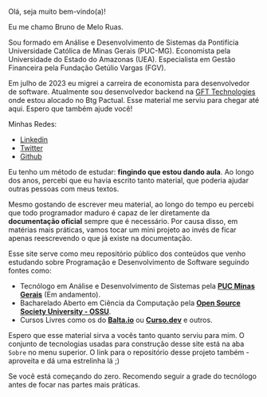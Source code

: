 Olá, seja muito bem-vindo(a)!

Eu me chamo Bruno de Melo Ruas. 

Sou formado em Análise e Desenvolvimento de Sistemas da Pontifícia Universidade Católica de Minas Gerais (PUC-MG). Economista pela Universidade do Estado do Amazonas (UEA). Especialista em Gestão Financeira pela Fundação Getúlio Vargas (FGV). 

Em julho de 2023 eu migrei a carreira de economista para desenvolvedor de software. Atualmente sou desenvolvedor backend na [GFT Technologies](https://www.gft.com/br/pt) onde estou alocado no Btg Pactual. Esse material me serviu para chegar até aqui. Espero que também ajude você!

Minhas Redes:

 - [Linkedin](https://www.linkedin.com/in/brunoruas2/)
 - [Twitter](https://twitter.com/bruno_ruas2)
 - [Github](https://github.com/brunoruas2)

Eu tenho um método de estudar: **fingindo que estou dando aula**. Ao longo dos anos, percebi que eu havia escrito tanto material, que poderia ajudar outras pessoas com meus textos. 

Mesmo gostando de escrever meu material, ao longo do tempo eu percebi que todo programador maduro é capaz de ler diretamente da **documentação oficial** sempre que é necessário. Por causa disso, em matérias mais práticas, vamos tocar um mini projeto ao invés de ficar apenas reescrevendo o que já existe na documentação.

Esse site serve como meu repositório público dos conteúdos que venho estudando sobre Programação e Desenvolvimento de Software seguindo fontes como:

 - Tecnólogo em Análise e Desenvolvimento de Sistemas pela **[PUC Minas Gerais](https://www.pucminas.br/PucVirtual/Graduacao/Paginas/Analise-e-Desenvolvimento-de-Sistemas-Tecnologo.aspx?moda=1&curso=492&local=7c032ce9-43f6-4571-b72e-674be76a5b62)** (Em andamento).
 - Bacharelado Aberto em Ciência da Computação pela **[Open Source Society University - OSSU](https://github.com/ossu/computer-science)**.
 - Cursos Livres como os do [**Balta.io**](https://balta.io/cursos) ou [**Curso.dev**](https://curso.dev/) e outros.

Espero que esse material sirva a vocês tanto quanto serviu para mim. O conjunto de tecnologias usadas para construção desse site está na aba `Sobre` no menu superior. O link para o repositório desse projeto também - aproveita e dá uma estrelinha lá ;)

Se você está começando do zero. Recomendo seguir a grade do tecnólogo antes de focar nas partes mais práticas.